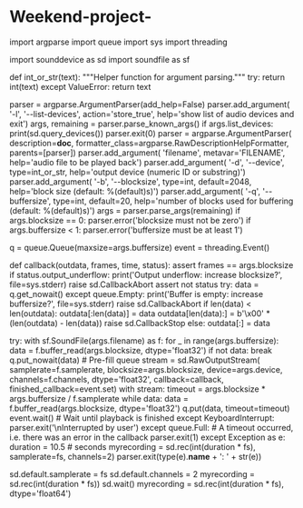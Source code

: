 # Weekend-project-

import argparse
import queue
import sys
import threading

import sounddevice as sd
import soundfile as sf


def int_or_str(text):
    """Helper function for argument parsing."""
    try:
        return int(text)
    except ValueError:
        return text


parser = argparse.ArgumentParser(add_help=False)
parser.add_argument(
    '-l', '--list-devices', action='store_true',
    help='show list of audio devices and exit')
args, remaining = parser.parse_known_args()
if args.list_devices:
    print(sd.query_devices())
    parser.exit(0)
parser = argparse.ArgumentParser(
    description=__doc__,
    formatter_class=argparse.RawDescriptionHelpFormatter,
    parents=[parser])
parser.add_argument(
    'filename', metavar='FILENAME',
    help='audio file to be played back')
parser.add_argument(
    '-d', '--device', type=int_or_str,
    help='output device (numeric ID or substring)')
parser.add_argument(
    '-b', '--blocksize', type=int, default=2048,
    help='block size (default: %(default)s)')
parser.add_argument(
    '-q', '--buffersize', type=int, default=20,
    help='number of blocks used for buffering (default: %(default)s)')
args = parser.parse_args(remaining)
if args.blocksize == 0:
    parser.error('blocksize must not be zero')
if args.buffersize < 1:
    parser.error('buffersize must be at least 1')

q = queue.Queue(maxsize=args.buffersize)
event = threading.Event()


def callback(outdata, frames, time, status):
    assert frames == args.blocksize
    if status.output_underflow:
        print('Output underflow: increase blocksize?', file=sys.stderr)
        raise sd.CallbackAbort
    assert not status
    try:
        data = q.get_nowait()
    except queue.Empty:
        print('Buffer is empty: increase buffersize?', file=sys.stderr)
        raise sd.CallbackAbort
    if len(data) < len(outdata):
        outdata[:len(data)] = data
        outdata[len(data):] = b'\x00' * (len(outdata) - len(data))
        raise sd.CallbackStop
    else:
        outdata[:] = data


try:
    with sf.SoundFile(args.filename) as f:
        for _ in range(args.buffersize):
            data = f.buffer_read(args.blocksize, dtype='float32')
            if not data:
                break
            q.put_nowait(data)  # Pre-fill queue
        stream = sd.RawOutputStream(
            samplerate=f.samplerate, blocksize=args.blocksize,
            device=args.device, channels=f.channels, dtype='float32',
            callback=callback, finished_callback=event.set)
        with stream:
            timeout = args.blocksize * args.buffersize / f.samplerate
            while data:
                data = f.buffer_read(args.blocksize, dtype='float32')
                q.put(data, timeout=timeout)
            event.wait()  # Wait until playback is finished
except KeyboardInterrupt:
    parser.exit('\nInterrupted by user')
except queue.Full:
    # A timeout occurred, i.e. there was an error in the callback
    parser.exit(1)
except Exception as e:
   duration = 10.5  # seconds
myrecording = sd.rec(int(duration * fs), samplerate=fs, channels=2) parser.exit(type(e).__name__ + ': ' + str(e))
    
sd.default.samplerate = fs
sd.default.channels = 2
myrecording = sd.rec(int(duration * fs))
sd.wait()
myrecording = sd.rec(int(duration * fs), dtype='float64')
